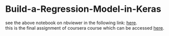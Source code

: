 # Build-a-Regression-Model-in-Keras
see the above notebook on nbviewer in the following link: <a href="https://nbviewer.jupyter.org/github/bobchengyang/Build-a-Regression-Model-in-Keras/blob/master/Regression-with-Keras-py.ipynb#item31">here</a>. 
<br>
this is the final assignment of coursera course which can be accessed <a href="https://www.coursera.org/learn/introduction-to-deep-learning-with-keras">here</a>. 
